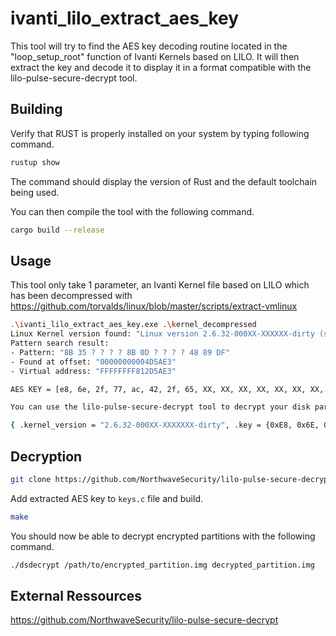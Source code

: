 # ivanti_lilo_extract_aes_key

This tool will try to find the AES key decoding routine located in the "loop_setup_root" function of Ivanti Kernels based on LILO. It will then extract the key and decode it to display it in a format compatible with the lilo-pulse-secure-decrypt tool.

## Building

Verify that RUST is properly installed on your system by typing following command.

``` bash
rustup show
```

The command should display the version of Rust and the default toolchain being used.

You can then compile the tool with the following command.

```bash
cargo build --release
```

## Usage

This tool only take 1 parameter, an Ivanti Kernel file based on LILO which has been decompressed with https://github.com/torvalds/linux/blob/master/scripts/extract-vmlinux

```bash
.\ivanti_lilo_extract_aes_key.exe .\kernel_decompressed
Linux Kernel version found: "Linux version 2.6.32-000XX-XXXXXX-dirty (slt_ec_builder@lxc-linux64-0001-scl6_4_R3_1_9-pulse6_4R3_1_9) (gcc version 4.7.0 20120302 (Red Hat 4.7.0-0.11.1) (GCC) ) #1 SMP Sun Jan 28 11:46:33 EST 2024"
Pattern search result:
- Pattern: "8B 35 ? ? ? ? 8B 0D ? ? ? ? 48 89 DF"
- Found at offset: "00000000004D5AE3"
- Virtual address: "FFFFFFFF812D5AE3"

AES KEY = [e8, 6e, 2f, 77, ac, 42, 2f, 65, XX, XX, XX, XX, XX, XX, XX, XX]

You can use the lilo-pulse-secure-decrypt tool to decrypt your disk partitions, adding the line below to the keys.c file before compiling.

{ .kernel_version = "2.6.32-000XX-XXXXXXX-dirty", .key = {0xE8, 0x6E, 0x2F, 0x77, 0xAC, 0x42, 0x2F, 0x65, 0xXX, 0xXX, 0xXX, 0xXX, 0xXX, 0xXX, 0xXX, 0xXX} },
```

## Decryption

```bash
git clone https://github.com/NorthwaveSecurity/lilo-pulse-secure-decrypt
```

Add extracted AES key to `keys.c` file and build.

```bash
make
```

You should now be able to decrypt encrypted partitions with the following command.

```bash
./dsdecrypt /path/to/encrypted_partition.img decrypted_partition.img
```

## External Ressources

https://github.com/NorthwaveSecurity/lilo-pulse-secure-decrypt
